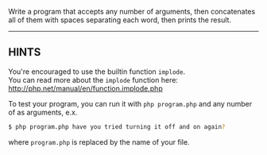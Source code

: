 Write a program that accepts any number of arguments, then concatenates all of them with spaces separating each word, then prints the result.

-----------------
## HINTS

You're encouraged to use the builtin function `implode`.  
You can read more about the `implode` function here: http://php.net/manual/en/function.implode.php

To test your program, you can run it with `php program.php` and any number of as arguments, e.x.

```sh
$ php program.php have you tried turning it off and on again?
```

where `program.php` is replaced by the name of your file.
